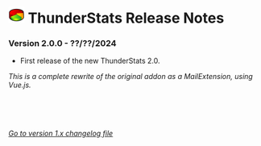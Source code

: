 # ![TS] ThunderStats Release Notes

### Version 2.0.0 - ??/??/2024
- First release of the new ThunderStats 2.0.


<i>This is a complete rewrite of the original addon as a MailExtension, using Vue.js.</i>

<br><br><br>



_[Go to version 1.x changelog file](CHANGELOG_v1.md)_


[TS]: public/images/mzts-icon-32px.png
